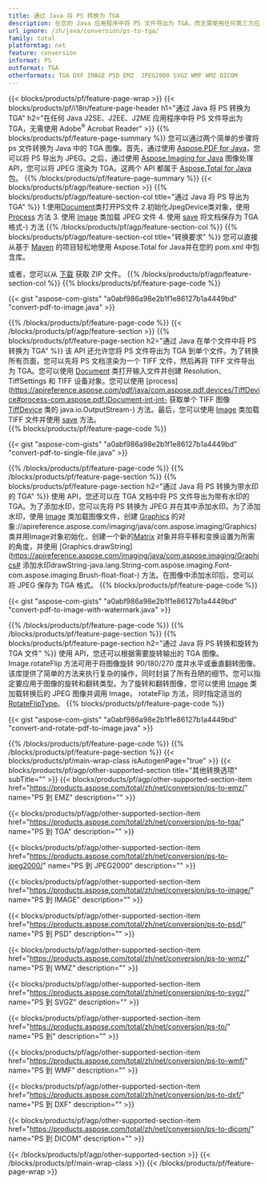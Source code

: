 ```yaml
---
title: 通过 Java 将 PS 转换为 TGA
description: 在您的 Java 应用程序中将 PS 文件导出为 TGA，而无需使用任何第三方应用程序
url_ignore: /zh/java/conversion/ps-to-tga/
family: total
platformtag: net
feature: conversion
informat: PS
outformat: TGA
otherformats: TGA DXF IMAGE PSD EMZ  JPEG2000 SVGZ WMF WMZ DICOM
---
```

{{< blocks/products/pf/feature-page-wrap >}}
{{< blocks/products/pf/i18n/feature-page-header h1="通过 Java 将 PS 转换为 TGA" h2="在任何 Java J2SE、J2EE、J2ME 应用程序中将 PS 文件导出为 TGA，无需使用 Adobe<sup>&reg;</sup> Acrobat Reader" >}}
{{% blocks/products/pf/feature-page-summary %}}
您可以通过两个简单的步骤将 ps 文件转换为 Java 中的 TGA 图像。首先，通过使用 [Aspose.PDF for Java](https://products.aspose.com/pdf/java/)，您可以将 PS 导出为 JPEG。之后，通过使用 [Aspose.Imaging for Java](https://products.aspose.com/imaging/java/) 图像处理 API，您可以将 JPEG 渲染为 TGA。这两个 API 都属于 [Aspose.Total for Java](https://products.aspose.com/total/java/) 包。
{{% /blocks/products/pf/feature-page-summary  %}}
{{< blocks/products/pf/agp/feature-section >}}
{{% blocks/products/pf/agp/feature-section-col title="通过 Java 将 PS 导出为 TGA" %}}
1.使用[Document](https://apireference.aspose.com/pdf/java/com.aspose.pdf/Document)类打开PS文件
2.初始化JpegDevice类对象，使用[Process](https://apireference.aspose.com/pdf/java/com.aspose.pdf.devices/JpegDevice#process-com.aspose.pdf.Page-java.io.OutputStream-) 方法
3. 使用 [Image](https://apireference.aspose.com/imaging/java/com.aspose.imaging/Image) 类加载 JPEG 文件
4. 使用 [save](https://apireference.aspose.com/imaging/java/com.aspose.imaging/Image#save-java.lang.String-com.aspose.imaging.ImageOptionsBase) 将文档保存为 TGA 格式-) 方法
{{% /blocks/products/pf/agp/feature-section-col %}}
{{% blocks/products/pf/agp/feature-section-col title="转换要求" %}}
您可以直接从基于 [Maven](https://repository.aspose.com/webapp/#/artifacts/browse/tree/General/repo/com/aspose/aspose-total) 的项目轻松地使用 Aspose.Total for Java并在您的 pom.xml 中包含库。

或者，您可以从 [下载](https://downloads.aspose.com/total/java) 获取 ZIP 文件。
{{% /blocks/products/pf/agp/feature-section-col %}}
{{% blocks/products/pf/feature-page-code %}}

{{< gist "aspose-com-gists" "a0abf986a98e2b1f1e86127b1a4449bd" "convert-pdf-to-image.java" >}}


{{% /blocks/products/pf/feature-page-code %}}
{{< /blocks/products/pf/agp/feature-section >}}
{{% blocks/products/pf/feature-page-section  h2="通过 Java 在单个文件中将 PS 转换为 TGA" %}}
该 API 还允许您将 PS 文件导出为 TGA 到单个文件。为了转换所有页面，您可以先将 PS 文档渲染为一个 TIFF 文件，然后再将 TIFF 文件导出为 TGA。您可以使用 [Document](https://apireference.aspose.com/pdf/java/com.aspose.pdf/Document) 类打开输入文件并创建 Resolution、TiffSettings 和 TIFF 设备对象。您可以使用 [process](https://apireference.aspose.com/pdf/java/com.aspose.pdf.devices/TiffDevice#process-com.aspose.pdf.IDocument-int-int- 获取单个 TIFF 图像[TiffDevice](https://apireference.aspose.com/pdf/java/com.aspose.pdf.devices/TiffDevice) 类的 java.io.OutputStream-) 方法。最后，您可以使用 [Image](https://apireference.aspose.com/imaging/java/com.aspose.imaging/Image) 类加载 TIFF 文件并使用 [save](https://apireference.aspose.com/imaging/java/com.aspose.imaging/Image#save-java.lang.String-com.aspose.imaging.ImageOptionsBase-) 方法。  
{{% blocks/products/pf/feature-page-code %}}

{{< gist "aspose-com-gists" "a0abf986a98e2b1f1e86127b1a4449bd" "convert-pdf-to-single-file.java" >}}

{{% /blocks/products/pf/feature-page-code  %}}
{{% /blocks/products/pf/feature-page-section %}}
{{% blocks/products/pf/feature-page-section  h2="通过 Java 将 PS 转换为带水印的 TGA" %}}
使用 API，您还可以在 TGA 文档中将 PS 文件导出为带有水印的 TGA。为了添加水印，您可以先将 PS 转换为 JPEG 并在其中添加水印。为了添加水印，使用 [Image](https://apireference.aspose.com/imaging/java/com.aspose.imaging/Image) 类加载图像文件，创建 [Graphics](https) 的对象://apireference.aspose.com/imaging/java/com.aspose.imaging/Graphics)类并用Image对象初始化，创建一个新的[Matrix](https://apireference.aspose.com/imaging/java/com.aspose.imaging/Matrix) 对象并将平移和变换设置为所需的角度，并使用 [Graphics.drawString](https://apireference.aspose.com/imaging/java/com.aspose.imaging/Graphics# 添加水印drawString-java.lang.String-com.aspose.imaging.Font-com.aspose.imaging.Brush-float-float-) 方法。在图像中添加水印后，您可以将 JPEG 保存为 TGA 格式。 
{{% blocks/products/pf/feature-page-code %}}

{{< gist "aspose-com-gists" "a0abf986a98e2b1f1e86127b1a4449bd" "convert-pdf-to-image-with-watermark.java" >}}

{{% /blocks/products/pf/feature-page-code  %}}
{{% /blocks/products/pf/feature-page-section %}}
{{% blocks/products/pf/feature-page-section  h2="通过 Java 将 PS 转换和旋转为 TGA 文件" %}}
使用 API，您还可以根据需要旋转输出的 TGA 图像。 Image.rotateFlip 方法可用于将图像旋转 90/180/270 度并水平或垂直翻转图像。该库提供了简单的方法来执行复杂的操作，同时封装了所有丑陋的细节。您可以指定要应用于图像的旋转和翻转类型。为了旋转和翻转图像，您可以使用 [Image](https://apireference.aspose.com/imaging/java/com.aspose.imaging/Image) 类加载转换后的 JPEG 图像并调用 Image。 rotateFlip 方法，同时指定适当的 [RotateFlipType](https://apireference.aspose.com/imaging/java/com.aspose.imaging/RotateFlipType)。 
{{% blocks/products/pf/feature-page-code %}}

{{< gist "aspose-com-gists" "a0abf986a98e2b1f1e86127b1a4449bd" "convert-and-rotate-pdf-to-image.java" >}}

{{% /blocks/products/pf/feature-page-code  %}}
{{% /blocks/products/pf/feature-page-section %}}
{{< blocks/products/pf/main-wrap-class isAutogenPage="true" >}}
{{< blocks/products/pf/agp/other-supported-section title="其他转换选项" subTitle="" >}}
{{< blocks/products/pf/agp/other-supported-section-item href="https://products.aspose.com/total/zh/net/conversion/ps-to-emz/" name="PS 到 EMZ" description="" >}}

{{< blocks/products/pf/agp/other-supported-section-item href="https://products.aspose.com/total/zh/net/conversion/ps-to-tga/" name="PS 到 TGA" description="" >}}

{{< blocks/products/pf/agp/other-supported-section-item href="https://products.aspose.com/total/zh/net/conversion/ps-to-jpeg2000/" name="PS 到 JPEG2000" description="" >}}

{{< blocks/products/pf/agp/other-supported-section-item href="https://products.aspose.com/total/zh/net/conversion/ps-to-image/" name="PS 到 IMAGE" description="" >}}

{{< blocks/products/pf/agp/other-supported-section-item href="https://products.aspose.com/total/zh/net/conversion/ps-to-psd/" name="PS 到 PSD" description="" >}}

{{< blocks/products/pf/agp/other-supported-section-item href="https://products.aspose.com/total/zh/net/conversion/ps-to-wmz/" name="PS 到 WMZ" description="" >}}

{{< blocks/products/pf/agp/other-supported-section-item href="https://products.aspose.com/total/zh/net/conversion/ps-to-svgz/" name="PS 到 SVGZ" description="" >}}

{{< blocks/products/pf/agp/other-supported-section-item href="https://products.aspose.com/total/zh/net/conversion/ps-to/" name="PS 到" description="" >}}

{{< blocks/products/pf/agp/other-supported-section-item href="https://products.aspose.com/total/zh/net/conversion/ps-to-wmf/" name="PS 到 WMF" description="" >}}

{{< blocks/products/pf/agp/other-supported-section-item href="https://products.aspose.com/total/zh/net/conversion/ps-to-dxf/" name="PS 到 DXF" description="" >}}

{{< blocks/products/pf/agp/other-supported-section-item href="https://products.aspose.com/total/zh/net/conversion/ps-to-dicom/" name="PS 到 DICOM" description="" >}}


{{< /blocks/products/pf/agp/other-supported-section >}}
{{< /blocks/products/pf/main-wrap-class >}}
{{< /blocks/products/pf/feature-page-wrap >}}